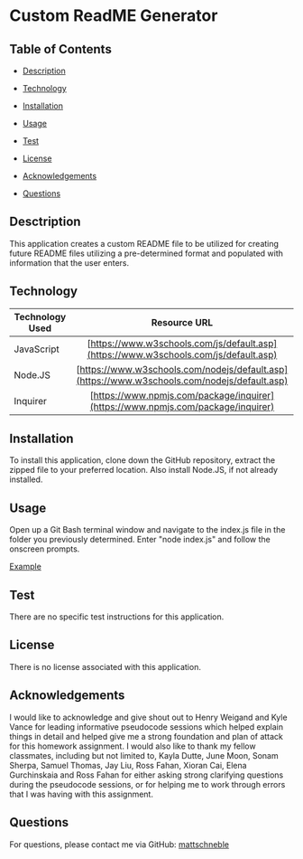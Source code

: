 # Custom ReadME Generator

## Table of Contents

* [Description](#description)

* [Technology](#Technology)

* [Installation](#Installation)

* [Usage](#Usage)

* [Test](#Test)

* [License](#License)

* [Acknowledgements](#Acknowledgements)

* [Questions](#Questions)

## Desctription
This application creates a custom README file to be utilized for creating future README files utilizing a pre-determined format and populated with information that the user enters.

## Technology
| Technology Used        | Resource URL         |
| ---------------------- | :-------------------:|
| JavaScript | [https://www.w3schools.com/js/default.asp](https://www.w3schools.com/js/default.asp) |
| Node.JS | [https://www.w3schools.com/nodejs/default.asp](https://www.w3schools.com/nodejs/default.asp) |
| Inquirer | [https://www.npmjs.com/package/inquirer](https://www.npmjs.com/package/inquirer) |

## Installation
To install this application, clone down the GitHub repository, extract the zipped file to your preferred location. Also install Node.JS, if not already installed. 

## Usage
Open up a Git Bash terminal window and navigate to the index.js file in the folder you previously determined. Enter "node index.js" and follow the onscreen prompts.

[Example](./assets/2023-07-25_16-43-02.mp4)

## Test
There are no specific test instructions for this application.

## License
There is no license associated with this application.

## Acknowledgements
I would like to acknowledge and give shout out to Henry Weigand and Kyle Vance for leading informative pseudocode sessions which helped explain things in detail and helped give me a strong foundation and plan of attack for this homework assignment. I would also like to thank my fellow classmates, including but not limited to, Kayla Dutte, June Moon, Sonam Sherpa, Samuel Thomas, Jay Liu, Ross Fahan, Xioran Cai, Elena Gurchinskaia and Ross Fahan for either asking strong clarifying questions during the pseudocode sessions, or for helping me to work through errors that I was having with this assignment. 

## Questions
For questions, please contact me via GitHub: [mattschneble](https://github.com/mattschneble)